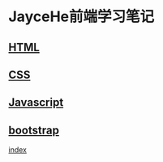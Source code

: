 # JayceHe前端学习笔记

## [HTML](https://github.com/HeJayce/web_text/blob/main/markdown/web_html.md)

## [CSS](https://github.com/HeJayce/web_text/blob/main/markdown/web_css.md)

## [Javascript](https://github.com/HeJayce/web_text/blob/main/markdown/JavaScript.md)

## [bootstrap](https://github.com/HeJayce/web_text/blob/main/markdown/Bootstrap.md)
[index](https://jayce.icu)
